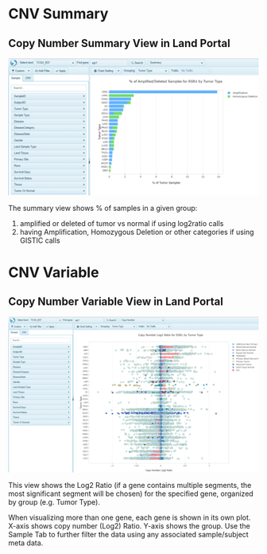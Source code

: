 # CNV Summary

## Copy Number Summary View in Land Portal

![LandPortal_login_png](../../images/CNVSummary.png)

The summary view shows % of samples in a given group:
1. amplified or deleted of tumor vs normal if using log2ratio calls
2. having Amplification, Homozygous Deletion or other categories if using GISTIC calls


# CNV Variable

## Copy Number Variable View in Land Portal

![LandPortal_login_png](../../images/CNVVariable.png)

This view shows the Log2 Ratio (if a gene contains multiple segments, the most significant segment will be chosen) for the specified gene, organized by group (e.g. Tumor Type).

When visualizing more than one gene, each gene is shown in its own plot.
X-axis shows copy number (Log2) Ratio. Y-axis shows the group.
Use the Sample Tab to further filter the data using any associated sample/subject meta data. 
